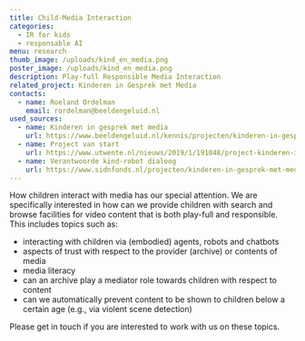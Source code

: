 ```yaml
---
title: Child-Media Interaction
categories:
  - IR for kids
  - responsable AI
menu: research
thumb_image: /uploads/kind_en_media.png
poster_image: /uploads/kind_en_media.png
description: Play-full Responsible Media Interaction
related_project: Kinderen in Gesprek met Media
contacts:
  - name: Roeland Ordelman
    email: rordelman@beeldengeluid.nl
used_sources:
  - name: Kinderen in gesprek met media
    url: https://www.beeldengeluid.nl/kennis/projecten/kinderen-in-gesprek-met-media
  - name: Project van start
    url: https://www.utwente.nl/nieuws/2019/1/191048/project-kinderen-in-gesprek-met-media-van-start
  - name: Verantwoorde kind-robot dialoog
    url: https://www.sidnfonds.nl/projecten/kinderen-in-gesprek-met-media-een-verantwoorde-kind-robot-dialoog
---
```


How children interact with media has our special attention. We are specifically interested in how can we provide children with search and browse facilities for video content that is both play-full and responsible. This includes topics such as: 

* interacting with children via (embodied) agents, robots and chatbots
* aspects of trust with respect to the provider (archive) or contents of media
* media literacy
* can an archive play a mediator role towards children with respect to content
* can we automatically prevent content to be shown to children below a certain age (e.g., via violent scene detection)

Please get in touch if you are interested to work with us on these topics. 